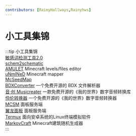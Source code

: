 ```yaml
---
contributors: [RainyHallways,Rainyhws]
---
```


# 小工具集锦

:::tip 小工具集锦   
[敏感词检测工具2.0](chksenswd)  
[schem2schematic](https://puregero.github.io/SchemToSchematic/)     
[AMULET](https://www.amuletmc.com/) Minecraft levels/files editor   
[uNmINeD](https://unmined.net/downloads/) Minecraft mapper   
[McSeedMap](https://mcseedmap.net/)    
[BDXConverter](https://github.com/TriM-Organization/BDXConverter) 一个免费开源的 BDX 文件解析器   
[音·创 Musicreater](https://gitee.com/TriM-Organization/Musicreater) 一款免费开源的《我的世界》数字音频转换库   
[伶伦转换器](https://gitee.com/TriM-Organization/Linglun-Converter) 一个免费开源的《我的世界》数字音频转换器    
[MCSM](https://github.com/MCSManager/MCSManager/) 面板服务端    
[翼龙面板](https://pterodactyl-china.gitee.io/) 面板服务端    
[Termux](https://github.com/termux/termux-app) 面向安卓系统的Linux终端模拟软件  
[MarkovCraft](https://github.com/DevBobcorn/MarkovCraft) Minecraft建筑随机生成器    
:::
